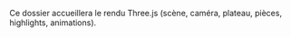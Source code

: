 Ce dossier accueillera le rendu Three.js (scène, caméra, plateau, pièces, highlights, animations).


